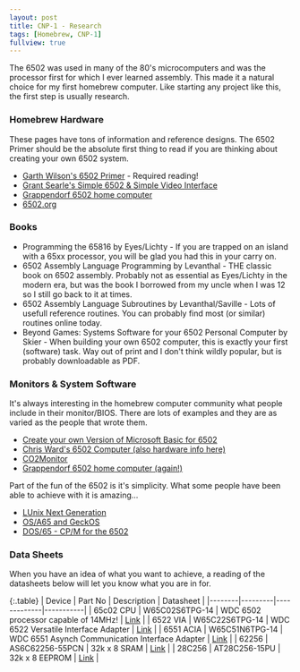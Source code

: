 ```yaml
---
layout: post
title: CNP-1 - Research
tags: [Homebrew, CNP-1]
fullview: true
---
```


The 6502 was used in many of the 80's microcomputers and was the processor first for which I ever learned assembly.  This made it a natural choice for my first homebrew computer.  Like starting any project like this, the first step is usually research.

### Homebrew Hardware

These pages have tons of information and reference designs.  The 6502 Primer should be the absolute first thing to read if you are thinking about creating your own 6502 system.

- [Garth Wilson's 6502 Primer](http://wilsonminesco.com/6502primer/) - Required reading!
- [Grant Searle's Simple 6502 & Simple Video Interface](http://www.searle.wales/)
- [Grappendorf 6502 home computer](https://www.grappendorf.net/projects/6502-home-computer/)
- [6502.org](http://6502.org/)

### Books

- Programming the 65816 by Eyes/Lichty - If you are trapped on an island with a 65xx processor, you will be glad you had this in your carry on.
- 6502 Assembly Language Programming by Levanthal - THE classic book on 6502 assembly.  Probably not as essential as Eyes/Lichty in the modern era, but was the book I borrowed from my uncle when I was 12 so I still go back to it at times.
- 6502 Assembly Language Subroutines by Levanthal/Saville - Lots of usefull reference routines.  You can probably find most (or similar) routines online today.
- Beyond Games: Systems Software for your 6502 Personal Computer by Skier - When building your own 6502 computer, this is exactly your first (software) task.  Way out of print and I don't think wildly popular, but is probably downloadable as PDF.


### Monitors & System Software

It's always interesting in the homebrew computer community what people include in their monitor/BIOS.  There are lots of examples and they are as varied as the people that wrote them.

- [Create your own Version of Microsoft Basic for 6502](https://www.pagetable.com/?p=46)
- [Chris Ward's 6502 Computer (also hardware info here)](https://www.chrisward.org.uk/6502/dev.shtml)
- [CO2Monitor](http://forum.6502.org/viewtopic.php?f=2&t=3523#p41861)
- [Grappendorf 6502 home computer (again!)](https://www.grappendorf.net/projects/6502-home-computer/)

Part of the fun of the 6502 is it's simplicity.  What some people have been able to achieve with it is amazing...

- [LUnix Next Generation](https://github.com/ytmytm/c64-lng/)
- [OS/A65 and GeckOS](http://www.6502.org/users/andre/icapos/osa65.html)
- [DOS/65 - CP/M for the 6502](http://www.z80.eu/dos65.html)

### Data Sheets

When you have an idea of what you want to achieve, a reading of the datasheets below will let you know what you are in for.

{:.table}
| Device | Part No | Description | Datasheet |
|--------|---------|-------------|-----------|
| 65c02 CPU | W65C02S6TPG-14 | WDC 6502 processor capable of 14MHz! | [Link](https://www.mouser.com/datasheet/2/436/w65c02s-2572.pdf) |
| 6522 VIA | W65C22S6TPG-14 | WDC 6522 Versatile Interface Adapter | [Link](https://www.mouser.com/datasheet/2/436/w65c22-1197.pdf) |
| 6551 ACIA | W65C51N6TPG-14 | WDC 6551 Asynch Communication Interface Adapter | [Link](https://www.mouser.com/datasheet/2/436/WDC_Datasheet%20Update_20141024-1211725.pdf) |
| 62256 | AS6C62256-55PCN | 32k x 8 SRAM | [Link](https://www.mouser.com/datasheet/2/12/AS6C62256%2023%20March%202016%20rev1.2-1288423.pdf) |
| 28C256 | AT28C256-15PU | 32k x 8 EEPROM | [Link](https://www.mouser.com/datasheet/2/268/doc0006-1108095.pdf) |
